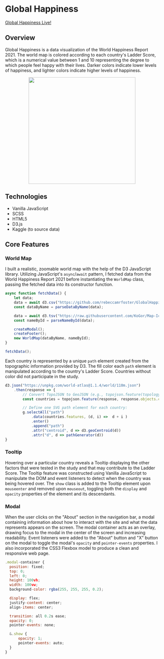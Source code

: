 # Global Happiness

[Global Happiness Live!](https://rebeccamrfoster.github.io/GlobalHappiness/#)

## Overview

Global Happiness is a data visualization of the World Happiness Report 2021. The world map is colored according to each country's Ladder Score, which is a numerical value between 1 and 10 representing the degree to which people feel happy with their lives. Darker colors indicate lower levels of happiness, and lighter colors indicate higher levels of happiness.

<p align="center">
  <img src="https://user-images.githubusercontent.com/88195745/144770668-1ad09828-8047-4433-8e6e-dc78731db0c6.gif" height="350px" width="auto" />
</p>

## Technologies
- Vanilla JavaScript
- SCSS
- HTML5
- D3.js
- Kaggle (to source data)

## Core Features

### World Map
I built a realistic, zoomable world map with the help of the D3 JavaScript library. Utilizing JavaScript's `async`/`await` pattern, I fetched data from the World Happiness Report 2021 before instantiating the `WorldMap` class, passing the fetched data into its constructor function.

```javascript
async function fetchData() {
    let data;
    data = await d3.csv("https://github.com/rebeccamrfoster/GlobalHappinessDataset/blob/main/world-happiness-report-2021.csv");
    const dataByName = parseDataByName(data);

    data = await d3.tsv("https://raw.githubusercontent.com/KoGor/Map-Icons-Generator/master/data/world-110m-country-names.tsv");
    const nameById = parseNameById(data);

    createModal();
    createFooter();
    new WorldMap(dataByName, nameById);
}

fetchData();
```

Each country is represented by a unique `path` element created from the topographic information provided by D3. The fill color each `path` element is manipulated according to the country's Ladder Score. Countries without color did not participate in the study.

```javascript
d3.json("https://unpkg.com/world-atlas@1.1.4/world/110m.json")
    .then(response => {
        // Convert TopoJSON to GeoJSON (e.g., topojson.feature(topology, object)):
        const countries = topojson.feature(response, response.objects.countries);

        // Define one SVG path element for each country:                
        g.selectAll("path")
            .data(countries.features, (d, i) =>  d + i )
            .enter()
            .append("path")
            .attr("centroid", d => d3.geoCentroid(d))
            .attr("d", d => pathGenerator(d))
}
```

### Tooltip
Hovering over a particular country reveals a Tooltip displaying the other factors that were tested in the study and that may contribute to the Ladder Score. The Tooltip feature was constructed using Vanilla JavaScript to manipulate the DOM and event listeners to detect when the country was being hovered over. The `show` class is added to the Tooltip element upon `mouseenter` and removed upon `mouseout`, toggling both the `display` and `opacity` properties of the element and its descendants.

### Modal
When the user clicks on the "About" section in the navigation bar, a modal containing information about how to interact with the site and what the data represents appears on the screen. The modal container acts as an overlay, drawing focus to the modal in the center of the screen and increasing readability. Event listeners were added to the "About" button and "X" button on the modal to toggle the modal's `opacity` and `pointer-events` properties. I also incorporated the CSS3 Flexbox model to produce a clean and responsive web page.

```javascript
.modal-container {
  position: fixed;
  top: 0;
  left: 0;
  height: 100vh;
  width: 100vw;
  background-color: rgba(255, 255, 255, 0.2);

  display: flex;
  justify-content: center;
  align-items: center;

  transition: all 0.2s ease;
  opacity: 0;
  pointer-events: none;

  &.show {
      opacity: 1;
      pointer-events: auto;
  }
}
```
